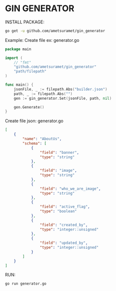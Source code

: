 # GIN GENERATOR

INSTALL PACKAGE:
```bash
go get -u github.com/ametsuramet/gin_generator
```

Example:
Create file ex: generator.go
```Go
package main

import (
	// "fmt"
	"github.com/ametsuramet/gin_generator"
	"path/filepath"
)

func main() {
	jsonFile, _ := filepath.Abs("builder.json")
	path, _ := filepath.Abs("")
	gen := gin_generator.Set(jsonFile, path, nil)

	gen.Generate()
}

```
Create file json: generator.go
```json
[
	{
		"name": "AboutUs",
		"schema": [
			{
				"field": "banner",
				"type": "string"
			},
			{
				"field": "image",
				"type": "string"
			},
			{
				"field": "who_we_are_image",
				"type": "string"
			},
			{
				"field": "active_flag",
				"type": "boolean"
			},
			{
				"field": "created_by",
				"type": "integer::unsigned"
			},
			{
				"field": "updated_by",
				"type": "integer::unsigned"
			}
		]
	}
]
```

RUN:
```bash
go run generator.go
```